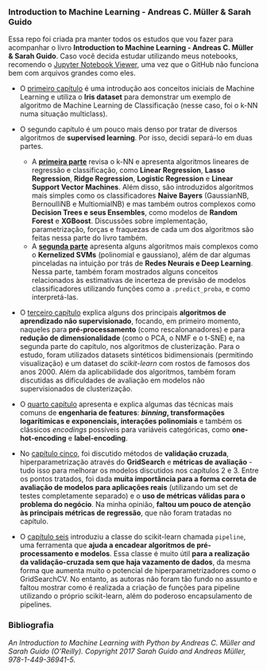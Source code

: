 ### Introduction to Machine Learning - Andreas C. Müller & Sarah Guido

Essa repo foi criada pra manter todos os estudos que vou fazer para acompanhar o livro **Introduction to Machine Learning - Andreas C. Müller & Sarah Guido**. Caso você decida estudar utilizando meus notebooks, recomendo o [Jupyter Notebook Viewer](https://nbviewer.jupyter.org/github/nicolasbuen/introduction_to_ml/tree/master/), uma vez que o GitHub não funciona bem com arquivos grandes como eles.

* O [primeiro capítulo](https://github.com/nicolasbuen/introduction_to_ml/blob/master/Introduction%20to%20Machine%20Learning%20-%20Cap.%201%20-%20kNN%20e%20Iris%20Dataset.ipynb) é uma introdução aos conceitos iniciais de Machine Learning e utiliza o **Iris dataset** para demonstrar um exemplo de algoritmo de Machine Learning de Classificação (nesse caso, foi o k-NN numa situação multiclass).

* O segundo capítulo é um pouco mais denso por tratar de diversos algoritmos de **supervised learning**. Por isso, decidi separá-lo em duas partes. 
  * A [**primeira parte**](https://github.com/nicolasbuen/introduction_to_ml/blob/master/Introduction%20to%20Machine%20Learning%20-%20Cap.%202%20-%20Supervised%20ML%20Algorithms%20part%201.ipynb) revisa o k-NN e apresenta algoritmos lineares de regressão e classificação, como **Linear Regression**, **Lasso Regression**, **Ridge Regression**, **Logistic Regression** e **Linear Support Vector Machines**. Além disso, são introduzidos algoritmos mais simples como os classificadores **Naive Bayers** (GaussianNB, BernoulliNB e MultiomialNB) e mas também outros complexos como **Decision Trees e seus Ensembles**, como modelos de **Random Forest** e **XGBoost**. Discussões sobre implementação, parametrização, forças e fraquezas de cada um dos algoritmos são feitas nessa parte do livro também.
  * A [**segunda parte**](https://github.com/nicolasbuen/introduction_to_ml/blob/master/Introduction%20to%20Machine%20Learning%20-%20Cap.%202%20-%20Supervised%20ML%20Algorithms%20part%202.ipynb) apresenta alguns algoritmos mais complexos como o **Kernelized SVMs** (polinomial e gaussiano), além de dar algumas pinceladas na intuição por trás de **Redes Neurais e Deep Learning**. Nessa parte, também foram mostrados alguns conceitos relacionados às estimativas de incerteza de previsão de modelos classificadores utilizando funções como a `.predict_proba`, e como interpretá-las.

* O [terceiro capítulo](https://github.com/nicolasbuen/introduction_to_ml/blob/master/Introduction%20to%20Machine%20Learning%20-%20Cap.%203%20-%20Unsupervised%20Learning%20and%20Preprocessing.ipynb) explica alguns dos principais **algoritmos de aprendizado não supervisionado**, focando, em primeiro momento, naqueles para **pré-processamento** (como rescalonanadores) e para **redução de dimensionalidade** (como o PCA, o NMF e o t-SNE) e, na segunda parte do capítulo, nos algoritmos de clusterização. Para o estudo, foram utilizados datasets sintéticos bidimensionais (permitindo visualização) e um dataset do *scikit-learn* com rostos de famosos dos anos 2000. Além da aplicabilidade dos algoritmos, também foram discutidas as dificuldades de avaliação em  modelos não supervisionados de clusterização.

* O [quarto capítulo](https://github.com/nicolasbuen/introduction_to_ml/blob/master/Introduction%20to%20Machine%20Learning%20-%20Cap.%204%20-%20Feature%20Engineering.ipynb) apresenta e explica algumas das técnicas mais comuns de **engenharia de features**: ***binning*, transformações logarítimicas e exponenciais, interações polinomiais** e também os clássicos *encodings* possíveis para variáveis categóricas, como **one-hot-encoding** e **label-encoding**. 

* No [capítulo cinco](https://github.com/nicolasbuen/introduction_to_ml/blob/master/Introduction%20to%20Machine%20Learning%20-%20Cap.%205%20-%20Model%20Evaluation%20and%20Improvement.ipynb), foi discutido métodos de **validação cruzada**, hiperparametrização através do **GridSearch** e **métricas de avaliação** - tudo isso para melhorar os modelos discutidos nos capítulos 2 e 3. Entre os pontos tratados, foi dada **muita importância para a forma correta de avaliação de modelos para aplicações reais** (utilizando um set de testes completamente separado) e o **uso de métricas válidas para o problema do negócio**. Na minha opinião, **faltou um pouco de atenção às principais métricas de regressão**, que não foram tratadas no capítulo.

* O [capítulo seis](https://github.com/nicolasbuen/introduction_to_ml/blob/master/Introduction%20to%20Machine%20Learning%20-%20Cap.%206%20-%20Algorithm%20Chains%20and%20Pipelines.ipynb) introduziu a classe do scikit-learn chamada `pipeline`, uma ferramenta que **ajuda a encadear algoritmos de pré-processamento e modelos**. Essa classe é muito útil **para a realização da validação-cruzada sem que haja vazamento de dados**, da mesma forma que aumenta muito o potencial de hiperparametrizadores como o GridSearchCV. No entanto, as autoras não foram tão fundo no assunto e faltou mostrar como é realizada a criação de funções para pipeline utilizando o próprio scikit-learn, além do poderoso encapsulamento de pipelines. 


### Bibliografia

*An Introduction to Machine Learning with Python by Andreas C. Müller and Sarah Guido (O’Reilly). Copyright 2017 Sarah Guido and Andreas Müller, 978-1-449-36941-5.*
